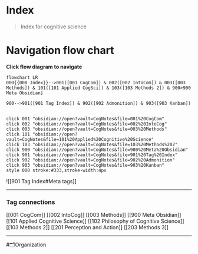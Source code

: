 # Index
> Index for cognitive science
# Navigation flow chart
**Click flow diagram to navigate**
```mermaid
flowchart LR
000{{000 Index}}-->001([001 CogCom]) & 002([002 IntoCom]) & 003([003 Methods]) & 101([101 Applied CogSci]) & 103([103 Methods 2]) & 900>900 Meta Obsidian] 

900-->901([901 Tag Index]) & 902([902 Admonition]) & 903([903 Kanban])


click 001 "obsidian://open?vault=CogNotes&file=001%20CogCom"
click 002 "obsidian://open?vault=CogNotes&file=002%20IntoCog"
click 003 "obsidian://open?vault=CogNotes&file=003%20Methods"
click 101 "obsidian://open?vault=CogNotes&file=101%20Applied%20Cognitive%20Science"
click 103 "obsidian://open?vault=CogNotes&file=103%20Methods%202"
click 900 "obsidian://open?vault=CogNotes&file=900%20Meta%20Obsidian"
click 901 "obsidian://open?vault=CogNotes&file=901%20Tag%20Index"
click 902 "obsidian://open?vault=CogNotes&file=902%20Admonition"
click 903 "obsidian://open?vault=CogNotes&file=903%20Kanban"
style 000 stroke:#333,stroke-width:4px

```

![[901 Tag Index#Meta tags]]




___
### Tag connections
[[001 CogCom]]
[[002 IntoCog]]
[[003 Methods]]
[[900 Meta Obsidian]]
[[101 Applied Cognitive Science]]
[[102  Philosophy of Cognitive Science]]
[[103 Methods 2]]
[[201 Perception and Action]]
[[203 Methods 3]]






















___
#🗂️Organization 

